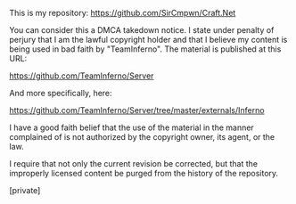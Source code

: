 This is my repository: https://github.com/SirCmpwn/Craft.Net

You can consider this a DMCA takedown notice. I state under penalty of
perjury that I am the lawful copyright holder and that I believe my
content is being used in bad faith by "TeamInferno". The material is
published at this URL:

https://github.com/TeamInferno/Server

And more specifically, here:

https://github.com/TeamInferno/Server/tree/master/externals/Inferno

I have a good faith belief that the use of the material in the manner
complained of is not authorized by the copyright owner, its agent, or
the law.

I require that not only the current revision be corrected, but that the
improperly licensed content be purged from the history of the repository.

[private]
